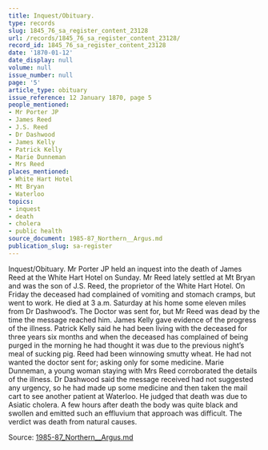 ```yaml
---
title: Inquest/Obituary.
type: records
slug: 1845_76_sa_register_content_23128
url: /records/1845_76_sa_register_content_23128/
record_id: 1845_76_sa_register_content_23128
date: '1870-01-12'
date_display: null
volume: null
issue_number: null
page: '5'
article_type: obituary
issue_reference: 12 January 1870, page 5
people_mentioned:
- Mr Porter JP
- James Reed
- J.S. Reed
- Dr Dashwood
- James Kelly
- Patrick Kelly
- Marie Dunneman
- Mrs Reed
places_mentioned:
- White Hart Hotel
- Mt Bryan
- Waterloo
topics:
- inquest
- death
- cholera
- public health
source_document: 1985-87_Northern__Argus.md
publication_slug: sa-register
---
```


Inquest/Obituary.  Mr Porter JP held an inquest into the death of James Reed at the White Hart Hotel on Sunday.  Mr Reed lately settled at Mt Bryan and was the son of J.S. Reed, the proprietor of the White Hart Hotel.  On Friday the deceased had complained of vomiting and stomach cramps, but went to work.  He died at 3 a.m. Saturday at his home some eleven miles from Dr Dashwood’s.  The Doctor was sent for, but Mr Reed was dead by the time the message reached him.  James Kelly gave evidence of the progress of the illness.  Patrick Kelly said he had been living with the deceased for three years six months and when the deceased has complained of being purged in the morning he had thought it was due to the previous night’s meal of sucking pig.  Reed had been winnowing smutty wheat.   He had not wanted the doctor sent for; asking only for some medicine.  Marie Dunneman, a young woman staying with Mrs Reed corroborated the details of the illness.  Dr Dashwood said the message received had not suggested any urgency, so he had made up some medicine and then taken the mail cart to see another patient at Waterloo.  He judged that death was due to Asiatic cholera.  A few hours after death the body was quite black and swollen and emitted such an effluvium that approach was difficult.  The verdict was death from natural causes.

Source: [1985-87_Northern__Argus.md](/downloads/markdown/1985-87_Northern__Argus.md)
